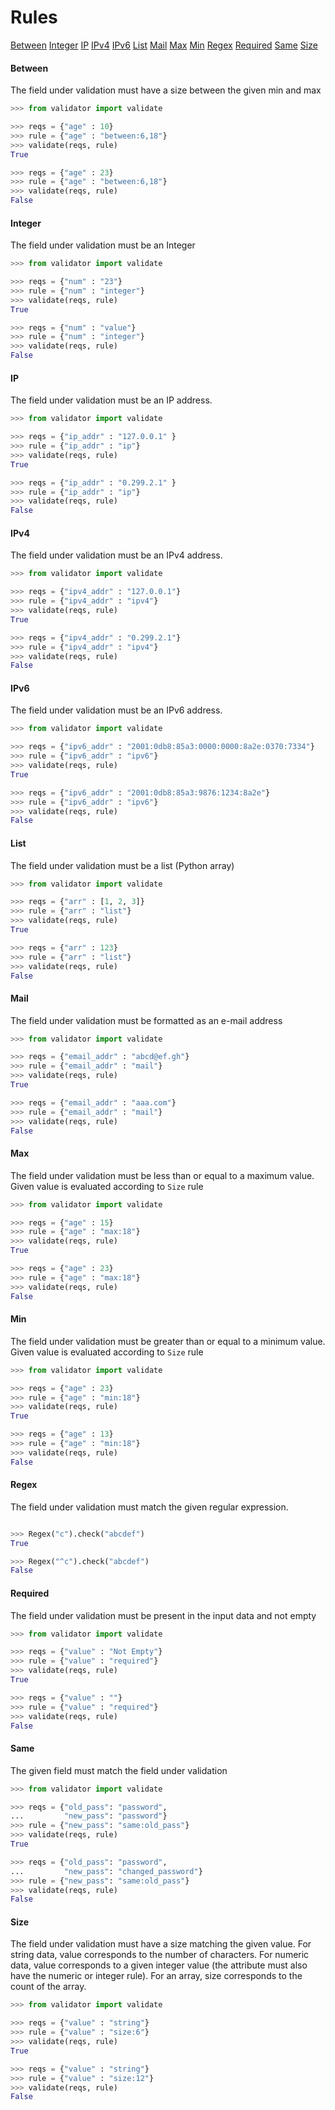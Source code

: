 # Rules

<div>
<p>
<a href="#Between">Between</a>
<a href="#Integer">Integer</a>
<a href="#IP">IP</a>
<a href="#IPv4">IPv4</a>
<a href="#IPv6">IPv6</a>
<a href="#List">List</a>
<a href="#Mail">Mail</a>
<a href="#Max">Max</a>
<a href="#Min">Min</a>
<a href="#Regex">Regex</a>
<a href="#Required">Required</a>
<a href="#Same">Same</a>
<a href="#Size">Size</a>
</p>
</div><a name="Between"/>

#### Between
The field under validation must have a size between the given min and max
```python
>>> from validator import validate

>>> reqs = {"age" : 10}
>>> rule = {"age" : "between:6,18"}
>>> validate(reqs, rule)
True

>>> reqs = {"age" : 23}
>>> rule = {"age" : "between:6,18"}
>>> validate(reqs, rule)
False
```
<a name="Integer"/>

#### Integer
The field under validation must be an Integer
```python
>>> from validator import validate

>>> reqs = {"num" : "23"}
>>> rule = {"num" : "integer"}
>>> validate(reqs, rule)
True

>>> reqs = {"num" : "value"}
>>> rule = {"num" : "integer"}
>>> validate(reqs, rule)
False
```
<a name="IP"/>

#### IP
The field under validation must be an IP address.
```python
>>> from validator import validate

>>> reqs = {"ip_addr" : "127.0.0.1" }
>>> rule = {"ip_addr" : "ip"}
>>> validate(reqs, rule)
True

>>> reqs = {"ip_addr" : "0.299.2.1" }
>>> rule = {"ip_addr" : "ip"}
>>> validate(reqs, rule)
False
```
<a name="IPv4"/>

#### IPv4
The field under validation must be an IPv4 address.
```python
>>> from validator import validate

>>> reqs = {"ipv4_addr" : "127.0.0.1"}
>>> rule = {"ipv4_addr" : "ipv4"}
>>> validate(reqs, rule)
True

>>> reqs = {"ipv4_addr" : "0.299.2.1"}
>>> rule = {"ipv4_addr" : "ipv4"}
>>> validate(reqs, rule)
False
```
<a name="IPv6"/>

#### IPv6
The field under validation must be an IPv6 address.
```python
>>> from validator import validate

>>> reqs = {"ipv6_addr" : "2001:0db8:85a3:0000:0000:8a2e:0370:7334"}
>>> rule = {"ipv6_addr" : "ipv6"}
>>> validate(reqs, rule)
True

>>> reqs = {"ipv6_addr" : "2001:0db8:85a3:9876:1234:8a2e"}
>>> rule = {"ipv6_addr" : "ipv6"}
>>> validate(reqs, rule)
False
```
<a name="List"/>

#### List
The field under validation must be a list (Python array)
```python
>>> from validator import validate

>>> reqs = {"arr" : [1, 2, 3]}
>>> rule = {"arr" : "list"}
>>> validate(reqs, rule)
True

>>> reqs = {"arr" : 123}
>>> rule = {"arr" : "list"}
>>> validate(reqs, rule)
False
```
<a name="Mail"/>

#### Mail
The field under validation must be formatted as an e-mail address
```python
>>> from validator import validate

>>> reqs = {"email_addr" : "abcd@ef.gh"}
>>> rule = {"email_addr" : "mail"}
>>> validate(reqs, rule)
True

>>> reqs = {"email_addr" : "aaa.com"}
>>> rule = {"email_addr" : "mail"}
>>> validate(reqs, rule)
False
```
<a name="Max"/>

#### Max
The field under validation must be less than or equal to a maximum value. Given value is evaluated according to `Size` rule
```python
>>> from validator import validate

>>> reqs = {"age" : 15}
>>> rule = {"age" : "max:18"}
>>> validate(reqs, rule)
True

>>> reqs = {"age" : 23}
>>> rule = {"age" : "max:18"}
>>> validate(reqs, rule)
False
```
<a name="Min"/>

#### Min
The field under validation must be greater than or equal to a minimum value. Given value is evaluated according to `Size` rule
```python
>>> from validator import validate

>>> reqs = {"age" : 23}
>>> rule = {"age" : "min:18"}
>>> validate(reqs, rule)
True

>>> reqs = {"age" : 13}
>>> rule = {"age" : "min:18"}
>>> validate(reqs, rule)
False
```
<a name="Regex"/>

#### Regex
The field under validation must match the given regular expression.
```python

>>> Regex("c").check("abcdef")
True

>>> Regex("^c").check("abcdef")
False


```
<a name="Required"/>

#### Required
The field under validation must be present in the input data and not empty
```python
>>> from validator import validate

>>> reqs = {"value" : "Not Empty"}
>>> rule = {"value" : "required"}
>>> validate(reqs, rule)
True

>>> reqs = {"value" : ""}
>>> rule = {"value" : "required"}
>>> validate(reqs, rule)
False
```
<a name="Same"/>

#### Same
The given field must match the field under validation
```python
>>> from validator import validate

>>> reqs = {"old_pass": "password",
...         "new_pass": "password"}
>>> rule = {"new_pass": "same:old_pass"}
>>> validate(reqs, rule)
True

>>> reqs = {"old_pass": "password",
...         "new_pass": "changed_password"}
>>> rule = {"new_pass": "same:old_pass"}
>>> validate(reqs, rule)
False
```
<a name="Size"/>

#### Size
The field under validation must have a size matching the given value. For string data, value corresponds to the number of characters. For numeric data, value corresponds to a given integer value (the attribute must also have the numeric or integer rule). For an array, size corresponds to the count of the array.
```python
>>> from validator import validate

>>> reqs = {"value" : "string"}
>>> rule = {"value" : "size:6"}
>>> validate(reqs, rule)
True

>>> reqs = {"value" : "string"}
>>> rule = {"value" : "size:12"}
>>> validate(reqs, rule)
False
```
